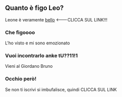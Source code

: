## Quanto è figo Leo?

Leone è veramente [bello](https://www.youtube.com/channel/UCXa-g17I9CbhIxNvcV7Q67A) <---CLICCA SUL LINK!!!

### Che figoooo

L'ho visto e mi sono emozionato

### Vuoi incontrarlo anke tU??11!1

Vieni al Giordano Bruno

### Occhio però!

Se non ti iscrivi si imbufalisce, quindi CLICCA SUL LINK
